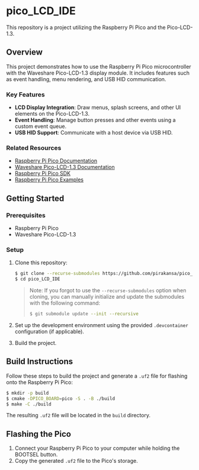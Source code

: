 # pico_LCD_IDE

This repository is a project utilizing the Raspberry Pi Pico and the Pico-LCD-1.3.

## Overview

This project demonstrates how to use the Raspberry Pi Pico microcontroller with the Waveshare Pico-LCD-1.3 display module. It includes features such as event handling, menu rendering, and USB HID communication.

### Key Features
- **LCD Display Integration**: Draw menus, splash screens, and other UI elements on the Pico-LCD-1.3.
- **Event Handling**: Manage button presses and other events using a custom event queue.
- **USB HID Support**: Communicate with a host device via USB HID.


### Related Resources
- [Raspberry Pi Pico Documentation](https://rptl.io/picow-connect)
- [Waveshare Pico-LCD-1.3 Documentation](https://www.waveshare.com/wiki/Pico-LCD-1.3)
- [Raspberry Pi Pico SDK](https://github.com/raspberrypi/pico-sdk)
- [Raspberry Pi Pico Examples](https://github.com/raspberrypi/pico-examples)


## Getting Started

### Prerequisites
- Raspberry Pi Pico
- Waveshare Pico-LCD-1.3

### Setup

1. Clone this repository:
   ```sh
   $ git clone --recurse-submodules https://github.com/pirakansa/pico_LCD_IDE.git
   $ cd pico_LCD_IDE
   ```

   > Note: If you forgot to use the `--recurse-submodules` option when cloning, you can manually initialize and update the submodules with the following command:
   > 
   > ```sh
   > $ git submodule update --init --recursive
   > ```

2. Set up the development environment using the provided `.devcontainer` configuration (if applicable).

3. Build the project.


## Build Instructions

Follow these steps to build the project and generate a `.uf2` file for flashing onto the Raspberry Pi Pico:

```sh
$ mkdir -p build
$ cmake -DPICO_BOARD=pico -S . -B ./build
$ make -C ./build
```

The resulting `.uf2` file will be located in the `build` directory.


## Flashing the Pico

1. Connect your Raspberry Pi Pico to your computer while holding the BOOTSEL button.
2. Copy the generated `.uf2` file to the Pico's storage.

